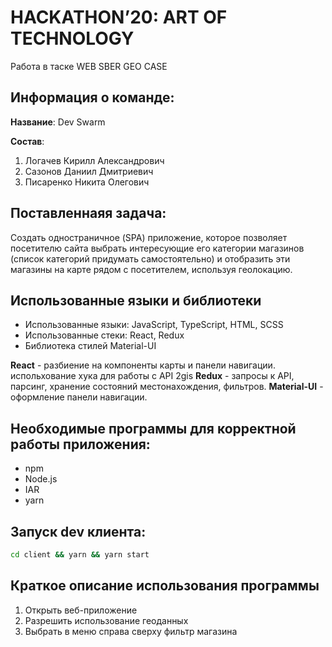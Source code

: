 # HACKATHON’20: ART OF TECHNOLOGY

Работа в таске WEB SBER GEO CASE


## Информация о команде:

**Название**: Dev Swarm

**Состав**:

1. Логачев Кирилл Александрович
2. Сазонов Даниил Дмитриевич
3. Писаренко Никита Олегович

## Поставленнаяя задача:

  Создать одностраничное (SPA) приложение, которое позволяет посетителю сайта выбрать интересующие его категории магазинов (список категорий придумать самостоятельно) и отобразить эти магазины на карте рядом с посетителем, используя геолокацию.

## Использованные языки и библиотеки
   - Использованные языки: JavaScript, TypeScript, HTML, SCSS
   - Использованные стеки: React, Redux
   - Библиотека стилей Material-UI

   **React** - разбиение на компоненты карты и панели навигации. испольхование хука для работы с API 2gis
   **Redux** - запросы к API, парсинг, хранение состояний местонахождения, фильтров.
   **Material-UI** - оформление панели навигации.

## Необходимые программы для корректной работы приложения:
   - npm
   - Node.js
   - IAR
   - yarn

## Запуск dev клиента:

```sh
cd client && yarn && yarn start
```

## Краткое описание использования программы 

  1. Открыть веб-приложение
  2. Разрешить использование геоданных
  3. Выбрать в меню справа сверху фильтр магазина
